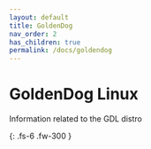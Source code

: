 ```yaml
---
layout: default
title: GoldenDog
nav_order: 2
has_children: true
permalink: /docs/goldendog
---
```


# GoldenDog Linux

Information related to the GDL distro

{: .fs-6 .fw-300 }
